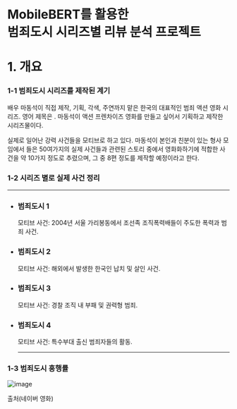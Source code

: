 # MobileBERT를 활용한 <br>범죄도시 시리즈별 리뷰 분석 프로젝트

# 1. 개요
### 1-1 범죄도시 시리즈를 제작된 계기

배우 마동석이 직접 제작, 기획, 각색, 주연까지 맡은 한국의 대표적인 범죄 액션 영화 시리즈. 
영어 제목은 <The Roundup Series>. 마동석이 액션 프렌차이즈 영화를 만들고 싶어서 기획하고 제작한 시리즈물이다.

실제로 일어난 강력 사건들을 모티브로 하고 있다. 마동석이 본인과 친분이 있는 형사 모임에서 들은 50여가지의 실제 사건들과 관련된 스토리 중에서 영화화하기에 적합한 사건을 약 10가지 정도로 추렸으며, 그 중 8편 정도를 제작할 예정이라고 한다.

### 1-2 시리즈 별로 실제 사건 정리
---
- ### 범죄도시 1
  모티브 사건: 2004년 서울 가리봉동에서 조선족 조직폭력배들이 주도한 폭력과 범죄 사건.

- ### 범죄도시 2
  모티브 사건: 해외에서 발생한 한국인 납치 및 살인 사건.

- ### 범죄도시 3
  모티브 사건: 경찰 조직 내 부패 및 권력형 범죄.

- ### 범죄도시 4
  모티브 사건: 특수부대 출신 범죄자들의 활동.
  
  ---
### 1-3 범죄도시 흥행률
![image](https://github.com/user-attachments/assets/f3d7ffc0-f99d-4d5b-b031-88b7a70bec78)

출처(네이버 영화)



  
